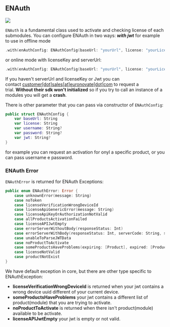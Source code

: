 ## ENAuth

![](https://badgen.net/badge/stable/1.3.3/blue)

`ENAuth` is a fundamental class used to activate and checking license of each submodules. You can configure ENAuth in two ways: ***with jwt*** for example to use in offline mode

```swift
.with(enAuthConfig: ENAuthConfig(baseUrl: "yourUrl", license: "yourLicenseKey", jwt: "yourJwt"),
```

or online mode with licenseKey and serverUrl:

```swift
.with(enAuthConfig: ENAuthConfig(baseUrl: "yourUrl", license: "yourLicenseKey"),
```

If you haven't serverUrl and licenseKey or Jwt you can contact [customer[dot]sales[at]euronovate[dot]com](mailto:customer.sales@euronovate.com) to request a trial. **Without their sdk won't initialized** so if you try to call an instance of a modules you will get a **crash**.

There is other parameter that you can pass via constructor of `ENAuthConfig`:

```swift
public struct ENAuthConfig {
    var baseUrl: String
    var license: String
    var username: String?
    var password: String?
    var jwt: String?
}
```

for example you can request an activation for onyl a specific product, or you can pass username e password.

### ENAuth Error

`ENAuthError` is returned for ENAuth Exceptions:

```swift
public enum ENAuthError: Error {
    case unknownError(message: String)
    case noToken
    case licenseVerificationWrongDeviceId
    case licenseApiGenericError(message: String)
    case licenseApiKeyOrAuthorizationNotValid
    case allProductsActivationFailed
    case licenseAPIJwtEmpty
    case errorServerWithoutBody(responseStatus: Int)
    case errorServerWithBody(responseStatus: Int, serverCode: String, serverMessage: String)
    case unableToParseJWTData
    case noProductToActivate
    case someProductsHaveProblems(expiring: [Product], expired: [Product], tokenExpired: [Product])
    case licenseNotValid
    case productNotExist
}
```

We have default exception in core, but there are other type specific to ENAuthException:

- **licenseVerificationWrongDeviceId** is returned when your jwt contains a wrong device uuid different of your current device.
- **someProductsHaveProblems** your jwt contains a different list of product(module) that you are trying to activate.
- **noProductToActivate** is returned when there isn't product(module) available to be activate.
- **licenseAPIJwtEmpty** your jwt is empty or not valid.

